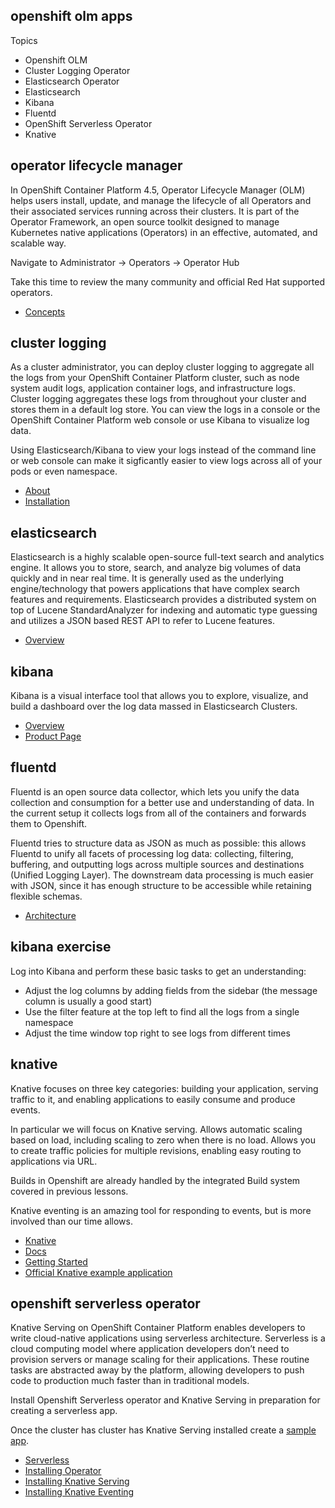 openshift olm apps
------------------

Topics

* Openshift OLM
* Cluster Logging Operator
* Elasticsearch Operator
* Elasticsearch
* Kibana
* Fluentd
* OpenShift Serverless Operator
* Knative

operator lifecycle manager
--------------------------

In OpenShift Container Platform 4.5, Operator Lifecycle Manager (OLM) helps users install, update, and manage the lifecycle of all Operators and their associated services running across their clusters. It is part of the Operator Framework, an open source toolkit designed to manage Kubernetes native applications (Operators) in an effective, automated, and scalable way.

Navigate to Administrator -> Operators -> Operator Hub

Take this time to review the many community and official Red Hat supported operators.

* [Concepts](https://docs.openshift.com/container-platform/4.5/operators/understanding_olm/olm-understanding-olm.html)

cluster logging
---------------

As a cluster administrator, you can deploy cluster logging to aggregate all the logs from your OpenShift Container Platform cluster, such as node system audit logs, application container logs, and infrastructure logs. Cluster logging aggregates these logs from throughout your cluster and stores them in a default log store. You can view the logs in a console or the OpenShift Container Platform web console or use Kibana to visualize log data.

Using Elasticsearch/Kibana to view your logs instead of the command line or web console can make it sigficantly easier to view logs across all of your pods or even namespace.

* [About](https://docs.openshift.com/container-platform/latest/logging/cluster-logging.html)
* [Installation](https://docs.openshift.com/container-platform/latest/logging/cluster-logging-deploying.html)

elasticsearch
-------------

Elasticsearch is a highly scalable open-source full-text search and analytics engine. It allows you to store, search, and analyze big volumes of data quickly and in near real time. It is generally used as the underlying engine/technology that powers applications that have complex search features and requirements. Elasticsearch provides a distributed system on top of Lucene StandardAnalyzer for indexing and automatic type guessing and utilizes a JSON based REST API to refer to Lucene features.

* [Overview](https://towardsdatascience.com/an-overview-on-elasticsearch-and-its-usage-e26df1d1d24a)

kibana
------

Kibana is a visual interface tool that allows you to explore, visualize, and build a dashboard over the log data massed in Elasticsearch Clusters.

* [Overview](https://www.clariontech.com/platform-blog/what-is-kibana-used-for-10-important-features-to-know)
* [Product Page](https://www.elastic.co/guide/en/kibana/current/introduction.html)

fluentd
-------

Fluentd is an open source data collector, which lets you unify the data collection and consumption for a better use and understanding of data. In the current setup it collects logs from all of the containers and forwards them to Openshift.

Fluentd tries to structure data as JSON as much as possible: this allows Fluentd to unify all facets of processing log data: collecting, filtering, buffering, and outputting logs across multiple sources and destinations (Unified Logging Layer). The downstream data processing is much easier with JSON, since it has enough structure to be accessible while retaining flexible schemas.

* [Architecture](https://www.fluentd.org/architecture)

kibana exercise
---------------

Log into Kibana and perform these basic tasks to get an understanding:

* Adjust the log columns by adding fields from the sidebar (the message column is usually a good start)
* Use the filter feature at the top left to find all the logs from a single namespace
* Adjust the time window top right to see logs from different times

knative
-------

Knative focuses on three key categories: building your application, serving traffic to it, and enabling applications to easily consume and produce events.

In particular we will focus on Knative serving. Allows automatic scaling based on load, including scaling to zero when there is no load. Allows you to create traffic policies for multiple revisions, enabling easy routing to applications via URL.

Builds in Openshift are already handled by the integrated Build system covered in previous lessons.

Knative eventing is an amazing tool for responding to events, but is more involved than our time allows.


* [Knative](https://knative.dev/)
* [Docs](https://knative.dev/docs/)
* [Getting Started](https://www.oreilly.com/library/view/getting-started-with/9781492047025/ch01.html)
* [Official Knative example application](https://knative.dev/docs/serving/samples/hello-world/helloworld-go/)

openshift serverless operator
-----------------------------

Knative Serving on OpenShift Container Platform enables developers to write cloud-native applications using serverless architecture. Serverless is a cloud computing model where application developers don’t need to provision servers or manage scaling for their applications. These routine tasks are abstracted away by the platform, allowing developers to push code to production much faster than in traditional models.

Install Openshift Serverless operator and Knative Serving in preparation for creating a serverless app.

Once the cluster has cluster has Knative Serving installed create a [sample app](https://docs.openshift.com/container-platform/4.5/serverless/serving-creating-managing-apps.html).

* [Serverless](https://www.redhat.com/en/topics/cloud-native-apps/what-is-serverless)
* [Installing Operator](https://docs.openshift.com/container-platform/latest/serverless/admin_guide/install-serverless-operator.html)
* [Installing Knative Serving](https://docs.openshift.com/container-platform/latest/serverless/admin_guide/installing-knative-serving.html)
* [Installing Knative Eventing](https://docs.openshift.com/container-platform/4.9/serverless/admin_guide/installing-knative-eventing.html)
